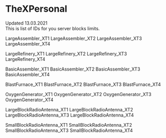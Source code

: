 # TheXPersonal
Updated 13.03.2021
<br> This is list of IDs for you server blocks limits.

LargeAssembler_XT1
LargeAssembler_XT2
LargeAssembler_XT3
LargeAssembler_XT4

LargeRefinery_XT1
LargeRefinery_XT2
LargeRefinery_XT3
LargeRefinery_XT4

BasicAssembler_XT1
BasicAssembler_XT2
BasicAssembler_XT3
BasicAssembler_XT4

BlastFurnace_XT1
BlastFurnace_XT2
BlastFurnace_XT3
BlastFurnace_XT4

OxygenGenerator_XT1
OxygenGenerator_XT2
OxygenGenerator_XT3
OxygenGenerator_XT4

LargeBlockRadioAntenna_XT1
LargeBlockRadioAntenna_XT2
LargeBlockRadioAntenna_XT3
LargeBlockRadioAntenna_XT4

SmallBlockRadioAntenna_XT1
SmallBlockRadioAntenna_XT2
SmallBlockRadioAntenna_XT3
SmallBlockRadioAntenna_XT4